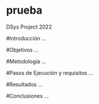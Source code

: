 # prueba
DSys Project 2022


#Introducción
...


#Objetivos
...


#Metodología
...


#Pasos de Ejecución y requisitos
...


#Resultados
...


#Conclusiones
...

